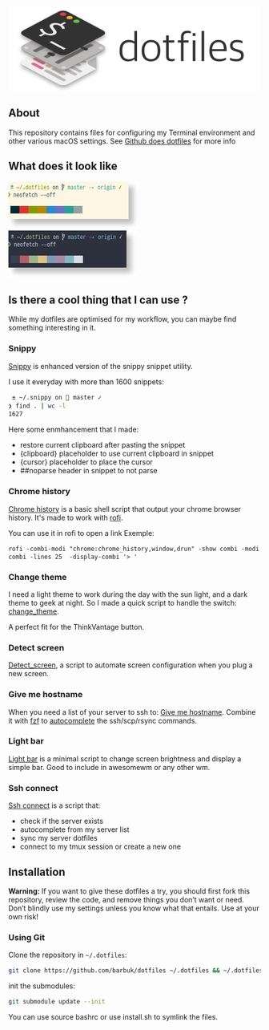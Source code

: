 <p align="center" >
    <img src="img/header.png" alt="dotfiles" title="dotfiles">
</p>

## About

This repository contains files for configuring my Terminal environment and other various macOS settings. See [Github does dotfiles](https://dotfiles.github.io) for more info

## What does it look like

![Screenshot light shell](img/term_light.png)
![Screenshot dark shell](img/term_dark.png)

## Is there a cool thing that I can use ?

While my dotfiles are optimised for my workflow, you can maybe find something interesting in it.

### Snippy

[Snippy](https://github.com/BarbUk/dotfiles/blob/master/bin/snippy) is enhanced version of the snippy snippet utility.

I use it everyday with more than 1600 snippets:
```bash
 ± ~/.snippy on  master ✓
❯ find . | wc -l
1627

```

Here some enmhancement that I made:
* restore current clipboard after pasting the snippet
* {clipboard} placeholder to use current clipboard in snippet
* {cursor} placeholder to place the cursor
* ##noparse header in snippet to not parse

### Chrome history

[Chrome history](https://github.com/BarbUk/dotfiles/blob/master/bin/chrome_history) is a basic shell script that output your chrome browser history. It's made to work with [rofi](https://github.com/DaveDavenport/rofi).

You can use it in rofi to open a link
Exemple:
```
rofi -combi-modi "chrome:chrome_history,window,drun" -show combi -modi combi -lines 25  -display-combi '> '
```

### Change theme

I need a light theme to work during the day with the sun light, and a dark theme to geek at night. So I made a quick script to handle the switch: [change_theme](https://github.com/BarbUk/dotfiles/blob/master/bin/change_theme).

A perfect fit for the ThinkVantage button.

### Detect screen

[Detect_screen](https://github.com/BarbUk/dotfiles/blob/master/bin/detect_screen), a script to automate screen configuration when you plug a new screen.

### Give me hostname

When you need a list of your server to ssh to: [Give me hostname](https://github.com/BarbUk/dotfiles/blob/master/bin/give_me_hostname). Combine it with [fzf](https://github.com/junegunn/fzf) to [autocomplete](https://github.com/BarbUk/dotfiles/blob/master/shell/completion) the ssh/scp/rsync commands.

### Light bar

[Light bar](https://github.com/BarbUk/dotfiles/blob/master/bin/light_bar) is a minimal script to change screen brightness and display a simple bar. Good to include in awesomewm or any other wm.

### Ssh connect
[Ssh connect](https://github.com/BarbUk/dotfiles/blob/master/bin/ssh_connect) is a script that:
 * check if the server exists
 * autocomplete from my server list
 * sync my server dotfiles
 * connect to my tmux session or create a new one

## Installation

**Warning:** If you want to give these dotfiles a try, you should first fork this repository, review the code, and remove things you don’t want or need. Don’t blindly use my settings unless you know what that entails. Use at your own risk!

### Using Git

Clone the repository in `~/.dotfiles`:

```bash
git clone https://github.com/barbuk/dotfiles ~/.dotfiles && ~/.dotfiles
```
init the submodules:

```bash
git submodule update --init
```

You can use source bashrc or use install.sh to symlink the files.
